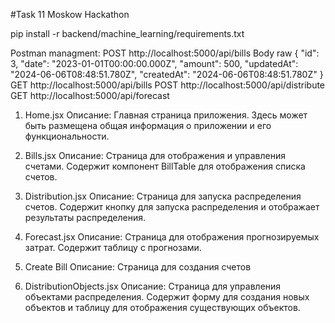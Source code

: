 #Task 11 Moskow Hackathon

pip install -r backend/machine_learning/requirements.txt

Postman managment:
POST http://localhost:5000/api/bills
Body raw
{
"id": 3,
"date": "2023-01-01T00:00:00.000Z",
"amount": 500,
"updatedAt": "2024-06-06T08:48:51.780Z",
"createdAt": "2024-06-06T08:48:51.780Z"
}
GET http://localhost:5000/api/bills
POST http://localhost:5000/api/distribute
GET http://localhost:5000/api/forecast

1. Home.jsx
   Описание: Главная страница приложения. Здесь может быть размещена общая информация о приложении и его функциональности.

2. Bills.jsx
   Описание: Страница для отображения и управления счетами. Содержит компонент BillTable для отображения списка счетов.

3. Distribution.jsx
   Описание: Страница для запуска распределения счетов. Содержит кнопку для запуска распределения и отображает результаты распределения.

4. Forecast.jsx
   Описание: Страница для отображения прогнозируемых затрат. Содержит таблицу с прогнозами.

5. Create Bill
   Описание: Страница для создания счетов

6. DistributionObjects.jsx
   Описание: Страница для управления объектами распределения. Содержит форму для создания новых объектов и таблицу для отображения существующих объектов.
